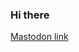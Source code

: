 ### Hi there 

<div>
  <a rel="me" href="https://dotnet.social/@anthony_steele">Mastodon link</a>
</div
